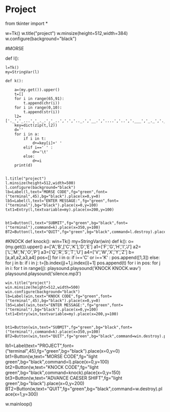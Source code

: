 # Project
from tkinter import *

    
w=Tk()
w.title("project")
w.minsize(height=512,width=384)
w.configure(background="black")


#MORSE

def l():
               
    l=Tk()
    my=StringVar(l)
    
    def k():
        
        a=(my.get()).upper()
        t=[]
        for i in range(65,91):
            t.append(chr(i))
        for i in range(0,10):
            t.append(str(i))
        l2=['._','_...','_._.','_..','.','.._.','__.','....','..','.___','_._','._..','__','_.','___','.__.','__._','._.','...','_','.._','..._','.__','_.._','_.__','__..','_____','.____','..___','...__','...._','.....','_....','__...','___..','____.']
        key=dict(zip(t,l2))
        d=''
        for i in a:
            if i in t:
                d+=key[i]+' '
            elif i==' ' :
                d+='\t'
            else:
                d+=i
        print(d)
        
        
    l.title("project")
    l.minsize(height=512,width=500)
    l.configure(background="black")
    lb=Label(l,text="MORSE CODE",fg="green",font=("terminal",45),bg="black").place(x=0,y=0)
    lb5=Label(l,text="ENTER MESSAGE:",fg="green",font=("terminal"),bg="black").place(x=0,y=100)
    txt1=Entry(l,textvariable=my).place(x=200,y=100)
    
    
    bt1=Button(l,text="SUBMIT",fg="green",bg="black",font=("terminal"),command=k).place(x=350,y=100)
    BT2=Button(l,text="QUIT",fg="green",bg="black",command=l.destroy).place(x=1,y=125)
    
#KNOCK
def knock():
    win=Tk()
    my=StringVar(win)
    def k():
            o=(my.get()).upper()
            a=['A','B',['C','K'],'D','E']
            a1=['F','G','H','I','J']
            a2=['L','M','N','O','P']
            a3=['Q','R','S','T','U']
            a4=['V','W','X','Y','Z']
            b=[a,a1,a2,a3,a4]
            pos=[]
            for i in o:
               if i=='C' or i=='K' :
                    pos.append([1,3])
               else:
                   for j in b:
                       if i in j:
                           t=[b.index(j)+1,j.index(i)+1]
                           pos.append(t)
            for i in pos:
                for j in i:
                    for t in range(j):
                        playsound.playsound('KNOCK KNOCK.wav')
                    playsound.playsound('silence.mp3')
         
    win.title("project")
    win.minsize(height=512,width=500)
    win.configure(background="black")
    lb=Label(win,text="KNOCK CODE",fg="green",font=("terminal",45),bg="black").place(x=0,y=0)
    lb5=Label(win,text="ENTER MESSAGE:",fg="green",font=("terminal"),bg="black").place(x=0,y=100)
    txt1=Entry(win,textvariable=my).place(x=200,y=100)
    
    
    bt1=Button(win,text="SUBMIT",fg="green",bg="black",font=("terminal"),command=k).place(x=350,y=100)
    BT2=Button(win,text="QUIT",fg="green",bg="black",command=win.destroy).place(x=1,y=125)
    
    
    
lb1=Label(text="PROJECT",font=("terminal",45),fg="green",bg="black").place(x=0,y=0)
bt1=Button(w,text="MORSE CODE",fg="light green",bg="black",command=l).place(x=0,y=100)
bt2=Button(w,text="KNOCK CODE",fg="light green",bg="black",command=knock).place(x=0,y=150)
bt3=Button(w,text="ADVANCE CAESER SHIFT",fg="light green",bg="black").place(x=0,y=200)
BT2=Button(w,text="QUIT",fg="green",bg="black",command=w.destroy).place(x=1,y=300)


w.mainloop()
